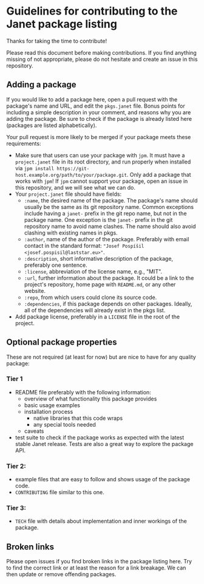 # Guidelines for contributing to the Janet package listing

Thanks for taking the time to contribute!

Please read this document before making contributions. If you find anything
missing of not appropriate, please do not hesitate and create an issue in this
repository.

## Adding a package

If you would like to add a package here, open a pull request with the package's
name and URL, and edit the `pkgs.janet` file. Bonus points for including a simple
description in your comment, and reasons why you are adding the package. Be sure
to check if the package is already listed here (packages are listed alphabetically).

Your pull request is more likely to be merged if your package meets these requirements:

* Make sure that users can use your package with `jpm`. It must have a
  `project.janet` file in its root directory, and run properly when installed via
  `jpm install https://git-host.example.org/path/to/your/package.git`. Only add
  a package that works with `jpm`! If `jpm` cannot support your package,
  open an issue in this repository, and we will see what we can do.
* Your `project.janet` file should have fields:
  * `:name`, the desired name of the package. The package's name should
    usually be the same as its git repository name. 
    Common exceptions include having a `janet-` prefix in the git repo name, but not in the package name.
    One exception is the `janet-` prefix in the git repository name to
    avoid name clashes. The name should also avoid clashing with existing names in pkgs.
  * `:author`, name of the author of the package. Preferably with email contact
    in the standard format: `"Josef Pospíšil <josef.pospisil@laststar.eu>"`.
  * `:description`, short informative description of the package, preferably one
    sentence.
  * `:license`, abbreviation of the license name, e.g., "MIT".
  * `:url`, further information about the package. It could be a link to the
    project's repository, home page with `README.md`, or any other website.
  * `:repo`, from which users could clone its source code.
  * `:dependencies`, if this package depends on other packages. 
     Ideally, all of the dependencies will already exist in the pkgs list.
* Add package license, preferably in a `LICENSE` file in the root of the
  project.


## Optional package properties

These are not required (at least for now) but are nice to have for any quality
package:

### Tier 1

* README file preferably with the following information:
  * overview of what functionality this package provides
  * basic usage examples
  * installation process
    * native libraries that this code wraps
    * any special tools needed
  * caveats
* test suite to check if the package works as expected with the latest stable
  Janet release. Tests are also a great way to explore the package API.

### Tier 2:

* example files that are easy to follow and shows usage of the package code.
* `CONTRIBUTING` file similar to this one.

### Tier 3:

* `TECH` file with details about implementation and inner workings of the package.


## Broken links

Please open issues if you find broken links in the package listing here. Try to find the correct link or at least
the reason for a link breakage. We can then update or remove offending packages.
